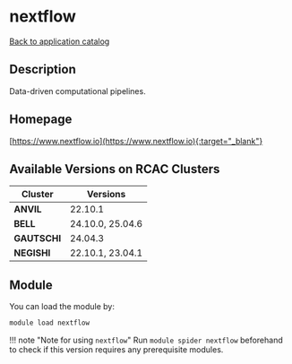 # nextflow

[Back to application catalog](../app_catalog.md)

## Description

Data-driven computational pipelines.

## Homepage

[https://www.nextflow.io](https://www.nextflow.io){:target="_blank"}

## Available Versions on RCAC Clusters

|Cluster|Versions|
|---|---|
**ANVIL**|22.10.1
**BELL**|24.10.0, 25.04.6
**GAUTSCHI**|24.04.3
**NEGISHI**|22.10.1, 23.04.1

## Module

You can load the module by:

```bash
module load nextflow
```

!!! note "Note for using `nextflow`"
    Run `module spider nextflow` beforehand to check if this version requires any prerequisite modules.
